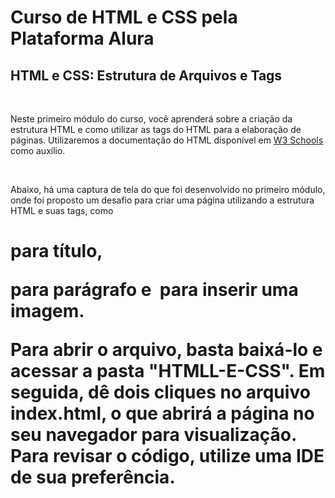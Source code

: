# Curso de HTML e CSS pela Plataforma Alura
<h2>HTML e CSS: Estrutura de Arquivos e Tags</h2>
<br>
<p>Neste primeiro módulo do curso, você aprenderá sobre a criação da estrutura HTML e como utilizar as tags do HTML para a elaboração de páginas. Utilizaremos a documentação do HTML disponível em
<a href="https://www.w3schools.com/html/html_intro.asp" target="_blank">W3 Schools</a> como auxílio.</p>
<br>
<p>Abaixo, há uma captura de tela do que foi desenvolvido no primeiro módulo, onde foi proposto um desafio para criar uma página utilizando a estrutura HTML e suas tags, como <h1> para título, <p> para parágrafo e <img> para inserir uma imagem.</p>

<p>Para abrir o arquivo, basta baixá-lo e acessar a pasta "HTMLL-E-CSS". Em seguida, dê dois cliques no arquivo index.html, o que abrirá a página no seu navegador para visualização. Para revisar o código, utilize uma IDE de sua preferência.</p>
